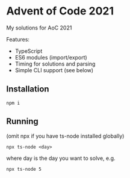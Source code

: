# Advent of Code 2021

My solutions for AoC 2021

Features:

- TypeScript
- ES6 modules (import/export)
- Timing for solutions and parsing
- Simple CLI support (see below)

## Installation

`npm i`

## Running

(omit npx if you have ts-node installed globally)

`npx ts-node <day>`

where day is the day you want to solve, e.g.

`npx ts-node 5`
